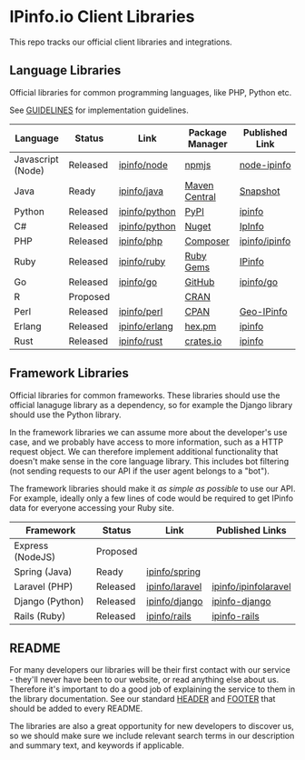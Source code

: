 IPinfo.io Client Libraries
==========================

This repo tracks our official client libraries and integrations.

Language Libraries
------------------

Official libraries for common programming languages, like PHP, Python etc.

See [GUIDELINES](GUIDELINES.md) for implementation guidelines.

| Language          | Status   | Link                                              | Package Manager                                            | Published Link                                                                            |
|-------------------|----------|---------------------------------------------------|------------------------------------------------------------|-------------------------------------------------------------------------------------------|
| Javascript (Node) | Released | [ipinfo/node](https://github.com/ipinfo/node)     | [npmjs](https://npmjs.com)                                 | [node-ipinfo](https://npmjs.com/package/node-ipinfo)                                      |
| Java              | Ready    | [ipinfo/java](https://github.com/ipinfo/java)     | [Maven Central](https://search.maven.org/)                 | [Snapshot](https://oss.sonatype.org/content/repositories/snapshots/io/ipinfo/ipinfo-api/) |
| Python            | Released | [ipinfo/python](https://github.com/ipinfo/python) | [PyPI](https://pypi.org/)                                  | [ipinfo](https://pypi.org/project/ipinfo/)                                                |
| C#                | Released | [ipinfo/python](https://github.com/ipinfo/csharp) | [Nuget](https://www.nuget.org/)                            | [IpInfo](https://www.nuget.org/packages/IpInfo/)                                   |
| PHP               | Released | [ipinfo/php](https://github.com/ipinfo/php)       | [Composer](https://packagist.org/)                         | [ipinfo/ipinfo](https://packagist.org/packages/ipinfo/ipinfo)                             |
| Ruby              | Released | [ipinfo/ruby](https://github.com/ipinfo/ruby)     | [Ruby Gems](https://rubygems.org/)                         | [IPinfo](https://rubygems.org/gems/IPinfo)                                                |
| Go                | Released | [ipinfo/go](https://github.com/ipinfo/go)         | [GitHub](https://golang.org/doc/code.html#ImportingRemote) | [ipinfo/go](https://github.com/ipinfo/go)                                             |
| R                 | Proposed |                                                   | [CRAN](https://cran.r-project.org/)                        |                                                                                           |
| Perl              | Released | [ipinfo/perl](https://github.com/ipinfo/perl)     | [CPAN](https://pause.perl.org/pause/query)                 | [Geo-IPinfo](https://metacpan.org/release/Geo-IPinfo)                                     |
| Erlang            | Released | [ipinfo/erlang](https://github.com/ipinfo/erlang) | [hex.pm](https://hex.pm)                                   | [ipinfo](https://hex.pm/packages/ipinfo)                                                                                          |
| Rust              | Released | [ipinfo/rust](https://github.com/ipinfo/rust)     | [crates.io](https://crates.io)                             | [ipinfo](https://crates.io/crates/ipinfo)                                                 |

Framework Libraries
-------------------

Official libraries for common frameworks. These libraries should use the
official lanaguge library as a dependency, so for example the Django library
should use the Python library.

In the framework libraries we can assume more about the developer's use case,
and we probably have access to more information, such as a HTTP request object.
We can therefore implement additional functionality that doesn't make sense in
the core language library. This includes bot filtering (not sending requests to
our API if the user agent belongs to a "bot").

The framework libraries should make it *as simple as possible* to use our API.
For example, ideally only a few lines of code would be required to get IPinfo
data for everyone accessing your Ruby site.

| Framework        | Status   | Link                                                | Published Links                                                             |
|------------------|----------|-----------------------------------------------------|-----------------------------------------------------------------------------|
| Express (NodeJS) | Proposed |                                                     |                                                                             |
| Spring (Java)    | Ready    | [ipinfo/spring](https://github.com/ipinfo/spring)   |                                                                             |
| Laravel (PHP)    | Released | [ipinfo/laravel](https://github.com/ipinfo/laravel) | [ipinfo/ipinfolaravel](https://packagist.org/packages/ipinfo/ipinfolaravel) |
| Django (Python)  | Released | [ipinfo/django](https://github.com/ipinfo/django)   | [ipinfo-django](https://pypi.org/project/ipinfo-django/)                    |
| Rails (Ruby)     | Released | [ipinfo/rails](https://github.com/ipinfo/rails)     | [ipinfo-rails](https://rubygems.org/gems/ipinfo-rails)                      |

README
------

For many developers our libraries will be their first contact with our service -
they'll never have been to our website, or read anything else about us.
Therefore it's important to do a good job of explaining the service to them in
the library documentation. See our standard [HEADER](README_HEADER.md) and
[FOOTER](README_FOOTER.md) that should be added to every README.

The libraries are also a great opportunity for new developers to discover us,
so we should make sure we include relevant search terms in our description and
summary text, and keywords if applicable.
